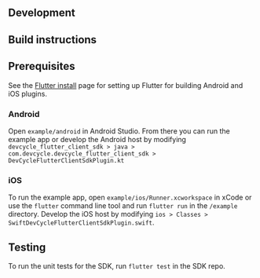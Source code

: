 ## Development

Build instructions
------------------

## Prerequisites

See the [Flutter install](https://flutter.dev/docs/get-started/install) page for setting up Flutter for building Android and iOS plugins.

### Android

Open `example/android` in Android Studio. From there you can run the example app or develop the Android host by modifying `devcycle_flutter_client_sdk > java > com.devcycle.devcycle_flutter_client_sdk > DevCycleFlutterClientSdkPlugin.kt`

### iOS

To run the example app, open `example/ios/Runner.xcworkspace` in xCode or use the `flutter` command line tool and run `flutter run` in the `/example` directory. Develop the iOS host by modifying `ios > Classes > SwiftDevCycleFlutterClientSdkPlugin.swift`.

## Testing

To run the unit tests for the SDK, run `flutter test` in the SDK repo.
